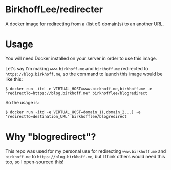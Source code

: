 # BirkhoffLee/redirecter
A docker image for redirecting from a (list of) domain(s) to an another URL.

# Usage
You will need Docker installed on your server in order to use this image.  

Let's say I'm making `www.birkhoff.me` and `birkhoff.me` redirected to `https://blog.birkhoff.me`, so the command to launch this image would be like this:
```
$ docker run -itd -e VIRTUAL_HOST=www.birkhoff.me,birkhoff.me -e "redirectTo=https://blog.birkhoff.me" birkhofflee/blogredirect
```

So the usage is:
```
$ docker run -itd -e VIRTUAL_HOST=domain_1(,domain_2...) -e "redirectTo=destination_URL" birkhofflee/blogredirect
```

# Why "blogredirect"?
This repo was used for my personal use for redirecting `www.birkhoff.me` and `birkhoff.me` to `https://blog.birkhoff.me`, but I think others would need this too, so I open-sourced this!

